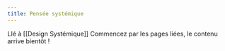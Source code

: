 ```yaml
---
title: Pensée systémique
---
```


LIé à [[Design Systémique]]
Commencez par les pages liées, le contenu arrive bientôt !